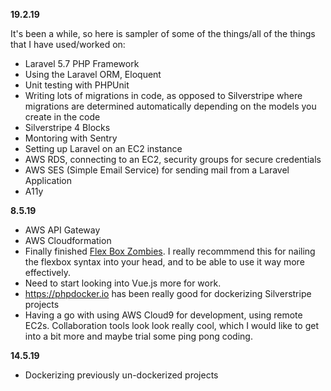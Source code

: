 **19.2.19**

It's been a while, so here is sampler of some of the things/all of the things that I have used/worked on:

* Laravel 5.7 PHP Framework
* Using the Laravel ORM, Eloquent
* Unit testing with PHPUnit
* Writing lots of migrations in code, as opposed to Silverstripe where migrations are determined automatically depending on the models you create in the code
* Silverstripe 4 Blocks
* Montoring with Sentry
* Setting up Laravel on an EC2 instance
* AWS RDS, connecting to an EC2, security groups for secure credentials
* AWS SES (Simple Email Service) for sending mail from a Laravel Application
* A11y

**8.5.19**

* AWS API Gateway
* AWS Cloudformation 
* Finally finished [Flex Box Zombies](https://mastery.games/p/flexbox-zombies). I really recommmend this for nailing the flexbox syntax into your head, and to be able to use it way more effectively.
* Need to start looking into Vue.js more for work.
* https://phpdocker.io has been really good for dockerizing Silverstripe projects
* Having a go with using AWS Cloud9 for development, using remote EC2s. Collaboration tools look look really cool, which I would like to get into a bit more and maybe trial some ping pong coding.

**14.5.19**

* Dockerizing previously un-dockerized projects
